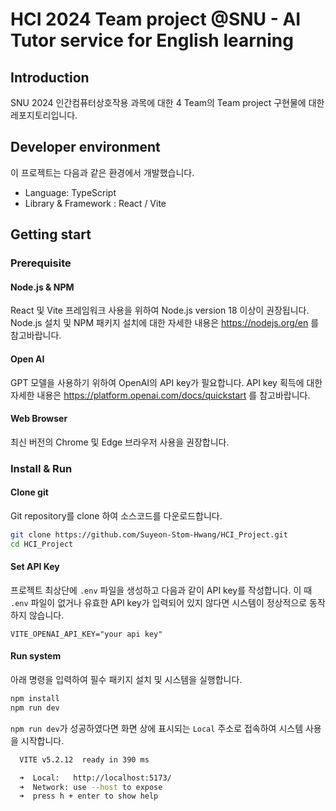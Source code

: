 # HCI 2024 Team project @SNU - AI Tutor service for English learning

## Introduction
SNU 2024 인간컴퓨터상호작용 과목에 대한 4 Team의 Team project 구현물에 대한 레포지토리입니다.

## Developer environment
이 프로젝트는 다음과 같은 환경에서 개발했습니다.

- Language: TypeScript
- Library & Framework : React / Vite

## Getting start
### Prerequisite
#### Node.js & NPM
React 및 Vite 프레임워크 사용을 위하여 Node.js version 18 이상이 권장됩니다.
Node.js 설치 및 NPM 패키지 설치에 대한 자세한 내용은 https://nodejs.org/en 를 참고바랍니다.

#### Open AI
GPT 모델을 사용하기 위하여 OpenAI의 API key가 필요합니다.
API key 획득에 대한 자세한 내용은 https://platform.openai.com/docs/quickstart 를 참고바랍니다.

#### Web Browser
최신 버전의 Chrome 및 Edge 브라우저 사용을 권장합니다.

### Install & Run
#### Clone git
Git repository를 clone 하여 소스코드를 다운로드합니다.
```bash
git clone https://github.com/Suyeon-Stom-Hwang/HCI_Project.git
cd HCI_Project
```

#### Set API Key
프로젝트 최상단에 `.env` 파일을 생성하고 다음과 같이 API key를 작성합니다.
이 때 `.env` 파일이 없거나 유효한 API key가 입력되어 있지 않다면 시스템이 정상적으로 동작하지 않습니다.

```
VITE_OPENAI_API_KEY="your api key"
```

#### Run system
아래 명령을 입력하여 필수 패키지 설치 및 시스템을 실행합니다.

```bash
npm install
npm run dev
```

`npm run dev`가 성공하였다면 화면 상에 표시되는 `Local` 주소로 접속하여 시스템 사용을 시작합니다.
```bash
  VITE v5.2.12  ready in 390 ms

  ➜  Local:   http://localhost:5173/
  ➜  Network: use --host to expose
  ➜  press h + enter to show help
```
